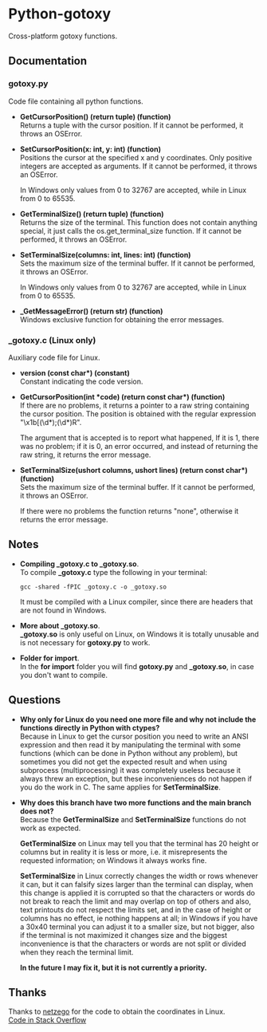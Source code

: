 # Python-gotoxy
Cross-platform gotoxy functions.

## Documentation
### gotoxy.py
Code file containing all python functions.

* **GetCursorPosition() (return tuple) (function)**<br>
Returns a tuple with the cursor position. If it cannot be performed, it throws an OSError.

* **SetCursorPosition(x: int, y: int) (function)**<br>
Positions the cursor at the specified x and y coordinates. Only positive integers are accepted as arguments. If it cannot be performed, it throws an OSError.

  In Windows only values from 0 to 32767 are accepted, while in Linux from 0 to 65535.

* **GetTerminalSize() (return tuple) (function)**<br>
Returns the size of the terminal. This function does not contain anything special, it just calls the os.get_terminal_size function. If it cannot be performed, it throws an OSError.

* **SetTerminalSize(columns: int, lines: int) (function)**<br>
Sets the maximum size of the terminal buffer. If it cannot be performed, it throws an OSError.

  In Windows only values from 0 to 32767 are accepted, while in Linux from 0 to 65535.

* **_GetMessageError() (return str) (function)**<br>
Windows exclusive function for obtaining the error messages.

### \_gotoxy.c (Linux only)
Auxiliary code file for Linux.

* **version (const char\*) (constant)**<br>
Constant indicating the code version.

* **GetCursorPosition(int \*code) (return const char\*) (function)**<br>
If there are no problems, it returns a pointer to a raw string containing the cursor position. The position is obtained with the regular expression "\x1b[(\d\*);(\d\*)R".

  The argument that is accepted is to report what happened, If it is 1, there was no problem; if it is 0, an error occurred, and instead of returning the raw string, it returns the error message.

* **SetTerminalSize(ushort columns, ushort lines) (return const char\*) (function)**<br>
Sets the maximum size of the terminal buffer. If it cannot be performed, it throws an OSError.

  If there were no problems the function returns "none", otherwise it returns the error message.

## Notes
* **Compiling \_gotoxy.c to \_gotoxy.so**.<br>
To compile **\_gotoxy.c** type the following in your terminal:
  ```
  gcc -shared -fPIC _gotoxy.c -o _gotoxy.so
  ```
  It must be compiled with a Linux compiler, since there are headers that are not found in Windows.

* **More about \_gotoxy.so**.<br>
**\_gotoxy.so** is only useful on Linux, on Windows it is totally unusable and is not necessary for **gotoxy.py** to work.

* **Folder for import**.<br>
In the **for import** folder you will find **gotoxy.py** and **\_gotoxy.so**, in case you don't want to compile.

## Questions
* **Why only for Linux do you need one more file and why not include the functions directly in Python with ctypes?**<br>
Because in Linux to get the cursor position you need to write an ANSI expression and then read it by manipulating the terminal with some functions (which can be done in Python without any problem), but sometimes you did not get the expected result and when using subprocess (multiprocessing) it was completely useless because it always threw an exception, but these inconveniences do not happen if you do the work in C. The same applies for **SetTerminalSize**.

* **Why does this branch have two more functions and the main branch does not?**<br>
Because the **GetTerminalSize** and **SetTerminalSize** functions do not work as expected.

  **GetTerminalSize** on Linux may tell you that the terminal has 20 height or columns but in reality it is less or more, i.e. it misrepresents the requested information; on Windows it always works fine.

  **SetTerminalSize** in Linux correctly changes the width or rows whenever it can, but it can falsify sizes larger than the terminal can display, when this change is applied it is corrupted so that the characters or words do not break to reach the limit and may overlap on top of others and also, text printouts do not respect the limits set, and in the case of height or columns has no effect, ie nothing happens at all; in Windows if you have a 30x40 terminal you can adjust it to a smaller size, but not bigger, also if the terminal is not maximized it changes size and the biggest inconvenience is that the characters or words are not split or divided when they reach the terminal limit.

  **In the future I may fix it, but it is not currently a priority.**

## Thanks
Thanks to [netzego](https://stackoverflow.com/users/2787738/netzego) for the code to obtain the coordinates in Linux.<br>
[Code in Stack Overflow](https://stackoverflow.com/a/46675451/17948078)
